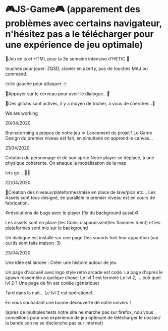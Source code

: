 # 🎮JS-Game🎮 (apparement des problèmes avec certains navigateur, n'hésitez pas a le télécharger pour une expérience de jeu optimale)
🔨Jeu en js et HTML pour la 3e semaine intensive d'HETIC 🔨

touches pour jouer: ZQSD, clavier en azerty, pas de touches MAJ ou command.


🖱clic gauche pour attaquer. 🖱

🧠Appuyer sur le cerveau pour avoir le dialogue...🧠

🦠Des glitchs sont activés, il y a moyen de tricher, à vous de chercher...🦠

We are working

20/04/2020

Brainstorming a propos de notre jeu => Lancement du projet !
Le Game Design du premier niveau est fait, en simultané on apprend le canvas...


21/04/2020


Création du personnage et de son sprite
Notre player se déplace, à une physique cohérente.
On attaque la modélisation de la map


lets go... 🚧🔋


22/04/2020

🔨Création des niveaux/plateformes/mise en place de lave/pics etc...
Les Assets sont tous designé, en parallèle le premier niveau est en cours de fabrication.

♻︎résolutions de bugs avec le player (fix du background aussi)♻︎

Les assets sont en place (les Coins disparaissent/les flammes tuent) et les plateformes sont mis sur le background

Un dialogue est installé sur une page
Des sounds font leur apparition (oui oui ils sont faits maison :3)

23/04/2020

Une idée est lancée : Créer une histoire autour de jeu.

Un page d'accueil avec logo style retro arcade est codé.
La page d'après le spawn ressemble a quelque chose.
Le lvl 1 est terminé
Le lvl 2, ... euh quel lvl 2 ?
Une page de fin est codée (générique)

Tard dans la nuit...
Le lvl 2 est opérationel.



En vous souhaitant une bonne découverte de notre univers !

(après de multiples tests notre site ne marche pas sur firefox, nou vous conseillons pour une expérience de jeu optimale de télécharger le dossier/ la bande son ne se déclenche pas sur internet)
